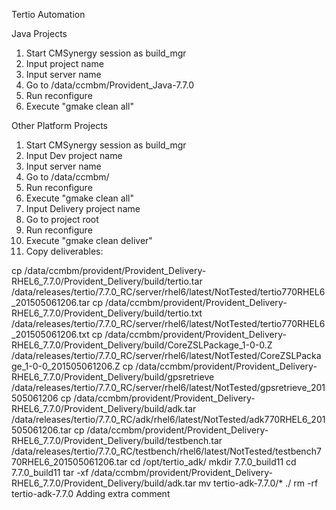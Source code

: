Tertio Automation

Java Projects
1. Start CMSynergy session as build_mgr
2. Input project name
3. Input server name
4. Go to /data/ccmbm/Provident_Java-7.7.0
5. Run reconfigure
6. Execute "gmake clean all"

Other Platform Projects
1. Start CMSynergy session as build_mgr
2. Input Dev project name
3. Input server name
4. Go to /data/ccmbm/
5. Run reconfigure
6. Execute "gmake clean all"
7. Input Delivery project name
8. Go to project root
9. Run reconfigure
10. Execute "gmake clean deliver"
11. Copy deliverables:

cp /data/ccmbm/provident/Provident_Delivery-RHEL6_7.7.0/Provident_Delivery/build/tertio.tar /data/releases/tertio/7.7.0_RC/server/rhel6/latest/NotTested/tertio770RHEL6_201505061206.tar
cp /data/ccmbm/provident/Provident_Delivery-RHEL6_7.7.0/Provident_Delivery/build/tertio.txt /data/releases/tertio/7.7.0_RC/server/rhel6/latest/NotTested/tertio770RHEL6_201505061206.txt
cp /data/ccmbm/provident/Provident_Delivery-RHEL6_7.7.0/Provident_Delivery/build/CoreZSLPackage_1-0-0.Z  /data/releases/tertio/7.7.0_RC/server/rhel6/latest/NotTested/CoreZSLPackage_1-0-0_201505061206.Z
cp /data/ccmbm/provident/Provident_Delivery-RHEL6_7.7.0/Provident_Delivery/build/gpsretrieve  /data/releases/tertio/7.7.0_RC/server/rhel6/latest/NotTested/gpsretrieve_201505061206
cp /data/ccmbm/provident/Provident_Delivery-RHEL6_7.7.0/Provident_Delivery/build/adk.tar /data/releases/tertio/7.7.0_RC/adk/rhel6/latest/NotTested/adk770RHEL6_201505061206.tar
cp /data/ccmbm/provident/Provident_Delivery-RHEL6_7.7.0/Provident_Delivery/build/testbench.tar /data/releases/tertio/7.7.0_RC/testbench/rhel6/latest/NotTested/testbench770RHEL6_201505061206.tar
cd /opt/tertio_adk/
mkdir 7.7.0_build11
cd 7.7.0_build11
tar -xf /data/ccmbm/provident/Provident_Delivery-RHEL6_7.7.0/Provident_Delivery/build/adk.tar
mv tertio-adk-7.7.0/* ./
rm -rf tertio-adk-7.7.0
Adding extra comment
